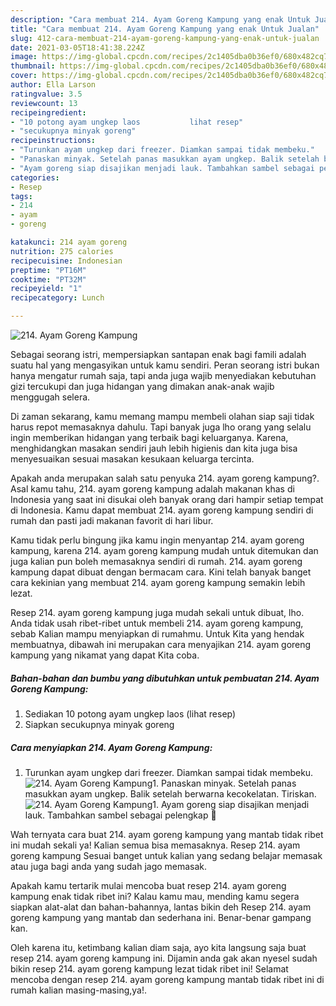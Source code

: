 ```yaml
---
description: "Cara membuat 214. Ayam Goreng Kampung yang enak Untuk Jualan"
title: "Cara membuat 214. Ayam Goreng Kampung yang enak Untuk Jualan"
slug: 412-cara-membuat-214-ayam-goreng-kampung-yang-enak-untuk-jualan
date: 2021-03-05T18:41:38.224Z
image: https://img-global.cpcdn.com/recipes/2c1405dba0b36ef0/680x482cq70/214-ayam-goreng-kampung-foto-resep-utama.jpg
thumbnail: https://img-global.cpcdn.com/recipes/2c1405dba0b36ef0/680x482cq70/214-ayam-goreng-kampung-foto-resep-utama.jpg
cover: https://img-global.cpcdn.com/recipes/2c1405dba0b36ef0/680x482cq70/214-ayam-goreng-kampung-foto-resep-utama.jpg
author: Ella Larson
ratingvalue: 3.5
reviewcount: 13
recipeingredient:
- "10 potong ayam ungkep laos           lihat resep"
- "secukupnya minyak goreng"
recipeinstructions:
- "Turunkan ayam ungkep dari freezer. Diamkan sampai tidak membeku."
- "Panaskan minyak. Setelah panas masukkan ayam ungkep. Balik setelah berwarna kecokelatan. Tiriskan."
- "Ayam goreng siap disajikan menjadi lauk. Tambahkan sambel sebagai pelengkap 🥰"
categories:
- Resep
tags:
- 214
- ayam
- goreng

katakunci: 214 ayam goreng 
nutrition: 275 calories
recipecuisine: Indonesian
preptime: "PT16M"
cooktime: "PT32M"
recipeyield: "1"
recipecategory: Lunch

---
```



![214. Ayam Goreng Kampung](https://img-global.cpcdn.com/recipes/2c1405dba0b36ef0/680x482cq70/214-ayam-goreng-kampung-foto-resep-utama.jpg)

Sebagai seorang istri, mempersiapkan santapan enak bagi famili adalah suatu hal yang mengasyikan untuk kamu sendiri. Peran seorang istri bukan hanya mengatur rumah saja, tapi anda juga wajib menyediakan kebutuhan gizi tercukupi dan juga hidangan yang dimakan anak-anak wajib menggugah selera.

Di zaman  sekarang, kamu memang mampu membeli olahan siap saji tidak harus repot memasaknya dahulu. Tapi banyak juga lho orang yang selalu ingin memberikan hidangan yang terbaik bagi keluarganya. Karena, menghidangkan masakan sendiri jauh lebih higienis dan kita juga bisa menyesuaikan sesuai masakan kesukaan keluarga tercinta. 



Apakah anda merupakan salah satu penyuka 214. ayam goreng kampung?. Asal kamu tahu, 214. ayam goreng kampung adalah makanan khas di Indonesia yang saat ini disukai oleh banyak orang dari hampir setiap tempat di Indonesia. Kamu dapat membuat 214. ayam goreng kampung sendiri di rumah dan pasti jadi makanan favorit di hari libur.

Kamu tidak perlu bingung jika kamu ingin menyantap 214. ayam goreng kampung, karena 214. ayam goreng kampung mudah untuk ditemukan dan juga kalian pun boleh memasaknya sendiri di rumah. 214. ayam goreng kampung dapat dibuat dengan bermacam cara. Kini telah banyak banget cara kekinian yang membuat 214. ayam goreng kampung semakin lebih lezat.

Resep 214. ayam goreng kampung juga mudah sekali untuk dibuat, lho. Anda tidak usah ribet-ribet untuk membeli 214. ayam goreng kampung, sebab Kalian mampu menyiapkan di rumahmu. Untuk Kita yang hendak membuatnya, dibawah ini merupakan cara menyajikan 214. ayam goreng kampung yang nikamat yang dapat Kita coba.

<!--inarticleads1-->

##### Bahan-bahan dan bumbu yang dibutuhkan untuk pembuatan 214. Ayam Goreng Kampung:

1. Sediakan 10 potong ayam ungkep laos           (lihat resep)
1. Siapkan secukupnya minyak goreng




<!--inarticleads2-->

##### Cara menyiapkan 214. Ayam Goreng Kampung:

1. Turunkan ayam ungkep dari freezer. Diamkan sampai tidak membeku.
<img src="https://img-global.cpcdn.com/steps/d054811b6508b7af/160x128cq70/214-ayam-goreng-kampung-langkah-memasak-1-foto.jpg" alt="214. Ayam Goreng Kampung">1. Panaskan minyak. Setelah panas masukkan ayam ungkep. Balik setelah berwarna kecokelatan. Tiriskan.
<img src="https://img-global.cpcdn.com/steps/0aa945cf46071f23/160x128cq70/214-ayam-goreng-kampung-langkah-memasak-2-foto.jpg" alt="214. Ayam Goreng Kampung">1. Ayam goreng siap disajikan menjadi lauk. Tambahkan sambel sebagai pelengkap 🥰




Wah ternyata cara buat 214. ayam goreng kampung yang mantab tidak ribet ini mudah sekali ya! Kalian semua bisa memasaknya. Resep 214. ayam goreng kampung Sesuai banget untuk kalian yang sedang belajar memasak atau juga bagi anda yang sudah jago memasak.

Apakah kamu tertarik mulai mencoba buat resep 214. ayam goreng kampung enak tidak ribet ini? Kalau kamu mau, mending kamu segera siapkan alat-alat dan bahan-bahannya, lantas bikin deh Resep 214. ayam goreng kampung yang mantab dan sederhana ini. Benar-benar gampang kan. 

Oleh karena itu, ketimbang kalian diam saja, ayo kita langsung saja buat resep 214. ayam goreng kampung ini. Dijamin anda gak akan nyesel sudah bikin resep 214. ayam goreng kampung lezat tidak ribet ini! Selamat mencoba dengan resep 214. ayam goreng kampung mantab tidak ribet ini di rumah kalian masing-masing,ya!.

